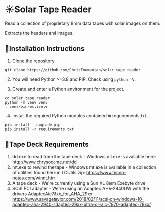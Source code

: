 # ☀️Solar Tape Reader
Read a collection of proprietary 8mm data tapes with solar images on them.

Extracts the headers and images.

## 📘Installation Instructions
1. Clone the repository.

```
git clone https://github.com/ChrisToumanian/solar_tape_reader
```

2. You will need Python >=3.8 and PIP. Check using `python -V`.

3. Create and enter a Python environment for the project.

```
cd solar_tape_reader
python -m venv venv
. venv/bin/activate
```

4. Install the required Python modules contained in requirements.txt.

```
pip install --upgrade pip
pip install -r requirements.txt
```
## 📼Tape Deck Requirements
1. dd.exe to read from the tape deck - Windows dd.exe is available here: http://www.chrysocome.net/dd
2. mt.exe to rewind the tape - Windows mt.exe is available in a collection of utilities found here in LCUtils.zip: https://www.tecno-notas.com/winnt.htm
3. A tape deck - We're currently using a Sun XL 8mm Exebyte drive
4. SCSI PCI adapter - We're using an Adaptec AHA-2940UW with the drivers AdaptecAic78xx_for_AHA_29xx:
https://www.savagetaylor.com/2018/02/11/scsi-on-windows-10-adaptec-aha-2940-adaptec-29xx-ultra-or-aic-7870-adaptec-78xx/
